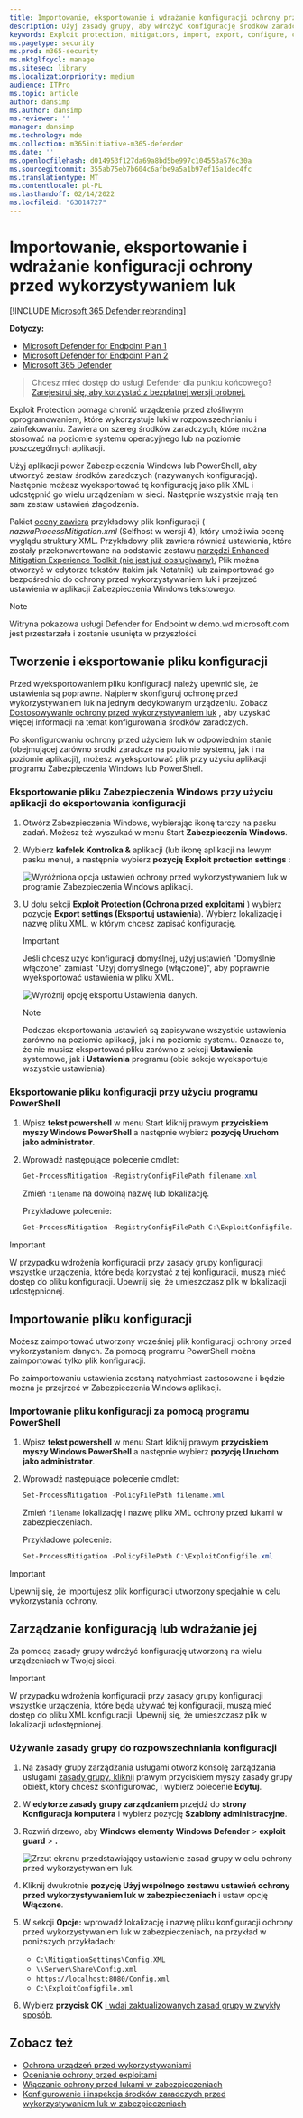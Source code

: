 ```yaml
---
title: Importowanie, eksportowanie i wdrażanie konfiguracji ochrony przed wykorzystywaniem luk
description: Użyj zasady grupy, aby wdrożyć konfigurację środków zaradczych.
keywords: Exploit protection, mitigations, import, export, configure, convert, conversion, deploy, install
ms.pagetype: security
ms.prod: m365-security
ms.mktglfcycl: manage
ms.sitesec: library
ms.localizationpriority: medium
audience: ITPro
ms.topic: article
author: dansimp
ms.author: dansimp
ms.reviewer: ''
manager: dansimp
ms.technology: mde
ms.collection: m365initiative-m365-defender
ms.date: ''
ms.openlocfilehash: d014953f127da69a8bd5be997c104553a576c30a
ms.sourcegitcommit: 355ab75eb7b604c6afbe9a5a1b97ef16a1dec4fc
ms.translationtype: MT
ms.contentlocale: pl-PL
ms.lasthandoff: 02/14/2022
ms.locfileid: "63014727"
---
```

# <a name="import-export-and-deploy-exploit-protection-configurations"></a>Importowanie, eksportowanie i wdrażanie konfiguracji ochrony przed wykorzystywaniem luk

[!INCLUDE [Microsoft 365 Defender rebranding](../../includes/microsoft-defender.md)]


**Dotyczy:**
- [Microsoft Defender for Endpoint Plan 1](https://go.microsoft.com/fwlink/p/?linkid=2154037)
- [Microsoft Defender for Endpoint Plan 2](https://go.microsoft.com/fwlink/p/?linkid=2154037)
- [Microsoft 365 Defender](https://go.microsoft.com/fwlink/?linkid=2118804)

> Chcesz mieć dostęp do usługi Defender dla punktu końcowego? [Zarejestruj się, aby korzystać z bezpłatnej wersji próbnej.](https://signup.microsoft.com/create-account/signup?products=7f379fee-c4f9-4278-b0a1-e4c8c2fcdf7e&ru=https://aka.ms/MDEp2OpenTrial?ocid=docs-wdatp-exposedapis-abovefoldlink)

Exploit Protection pomaga chronić urządzenia przed złośliwym oprogramowaniem, które wykorzystuje luki w rozpowszechnianiu i zainfekowaniu. Zawiera on szereg środków zaradczych, które można stosować na poziomie systemu operacyjnego lub na poziomie poszczególnych aplikacji.

Użyj aplikacji power Zabezpieczenia Windows lub PowerShell, aby utworzyć zestaw środków zaradczych (nazywanych konfiguracją). Następnie możesz wyeksportować tę konfigurację jako plik XML i udostępnić go wielu urządzeniam w sieci. Następnie wszystkie mają ten sam zestaw ustawień złagodzenia.

Pakiet [oceny zawiera](https://demo.wd.microsoft.com/Page/EP) przykładowy plik konfiguracji ( *nazwaProcessMitigation.xml* (Selfhost w wersji 4), który umożliwia ocenę wyglądu struktury XML. Przykładowy plik zawiera również ustawienia, które zostały przekonwertowane na podstawie zestawu [narzędzi Enhanced Mitigation Experience Toolkit (nie jest już obsługiwany).](https://support.microsoft.com/help/2458544/the-enhanced-mitigation-experience-toolkit) Plik można otworzyć w edytorze tekstów (takim jak Notatnik) lub zaimportować go bezpośrednio do ochrony przed wykorzystywaniem luk i przejrzeć ustawienia w aplikacji Zabezpieczenia Windows tekstowego.

> [!NOTE]
> Witryna pokazowa usługi Defender for Endpoint w demo.wd.microsoft.com jest przestarzała i zostanie usunięta w przyszłości.

## <a name="create-and-export-a-configuration-file"></a>Tworzenie i eksportowanie pliku konfiguracji

Przed wyeksportowaniem pliku konfiguracji należy upewnić się, że ustawienia są poprawne. Najpierw skonfiguruj ochronę przed wykorzystywaniem luk na jednym dedykowanym urządzeniu. Zobacz [Dostosowywanie ochrony przed wykorzystywaniem luk](customize-exploit-protection.md) , aby uzyskać więcej informacji na temat konfigurowania środków zaradczych.

Po skonfigurowaniu ochrony przed użyciem luk w odpowiednim stanie (obejmującej zarówno środki zaradcze na poziomie systemu, jak i na poziomie aplikacji), możesz wyeksportować plik przy użyciu aplikacji programu Zabezpieczenia Windows lub PowerShell.

### <a name="use-the-windows-security-app-to-export-a-configuration-file"></a>Eksportowanie pliku Zabezpieczenia Windows przy użyciu aplikacji do eksportowania konfiguracji

1. Otwórz Zabezpieczenia Windows, wybierając ikonę tarczy na pasku zadań. Możesz też wyszukać w menu Start **Zabezpieczenia Windows**.

2. Wybierz **kafelek Kontrolka &** aplikacji (lub ikonę aplikacji na lewym pasku menu), a następnie wybierz **pozycję Exploit protection settings** :

    ![Wyróżniona opcja ustawień ochrony przed wykorzystywaniem luk w programie Zabezpieczenia Windows aplikacji.](../../media/wdsc-exp-prot.png)

3. U dołu sekcji **Exploit Protection (Ochrona przed exploitami** ) wybierz pozycję **Export settings (Eksportuj ustawienia**). Wybierz lokalizację i nazwę pliku XML, w którym chcesz zapisać konfigurację.

    > [!IMPORTANT]
    > Jeśli chcesz użyć konfiguracji domyślnej, użyj ustawień "Domyślnie włączone" zamiast "Użyj domyślnego (włączone)", aby poprawnie wyeksportować ustawienia w pliku XML.

    ![Wyróżnij opcję eksportu Ustawienia danych.](../../media/wdsc-exp-prot-export.png)

    > [!NOTE]
    > Podczas eksportowania ustawień są zapisywane wszystkie ustawienia zarówno na poziomie aplikacji, jak i na poziomie systemu. Oznacza to, że nie musisz eksportować pliku zarówno z sekcji **Ustawienia** systemowe, jak i **Ustawienia** programu (obie sekcje wyeksportuje wszystkie ustawienia).

### <a name="use-powershell-to-export-a-configuration-file"></a>Eksportowanie pliku konfiguracji przy użyciu programu PowerShell

1. Wpisz **tekst powershell** w menu Start kliknij prawym **przyciskiem myszy Windows PowerShell** a następnie wybierz **pozycję Uruchom jako administrator**.
2. Wprowadź następujące polecenie cmdlet:

    ```PowerShell
    Get-ProcessMitigation -RegistryConfigFilePath filename.xml
    ```

    Zmień `filename` na dowolną nazwę lub lokalizację.

    Przykładowe polecenie:

    ```powershell
    Get-ProcessMitigation -RegistryConfigFilePath C:\ExploitConfigfile.xml
    ```

> [!IMPORTANT]
> W przypadku wdrożenia konfiguracji przy zasady grupy konfiguracji wszystkie urządzenia, które będą korzystać z tej konfiguracji, muszą mieć dostęp do pliku konfiguracji. Upewnij się, że umieszczasz plik w lokalizacji udostępnionej.

## <a name="import-a-configuration-file"></a>Importowanie pliku konfiguracji

Możesz zaimportować utworzony wcześniej plik konfiguracji ochrony przed wykorzystaniem danych. Za pomocą programu PowerShell można zaimportować tylko plik konfiguracji.

Po zaimportowaniu ustawienia zostaną natychmiast zastosowane i będzie można je przejrzeć w Zabezpieczenia Windows aplikacji.

### <a name="use-powershell-to-import-a-configuration-file"></a>Importowanie pliku konfiguracji za pomocą programu PowerShell

1. Wpisz **tekst powershell** w menu Start kliknij prawym **przyciskiem myszy Windows PowerShell** a następnie wybierz **pozycję Uruchom jako administrator**.
2. Wprowadź następujące polecenie cmdlet:

    ```PowerShell
    Set-ProcessMitigation -PolicyFilePath filename.xml
    ```

    Zmień `filename` lokalizację i nazwę pliku XML ochrony przed lukami w zabezpieczeniach.

    Przykładowe polecenie:

    ```powershell
    Set-ProcessMitigation -PolicyFilePath C:\ExploitConfigfile.xml
    ```

> [!IMPORTANT]
> Upewnij się, że importujesz plik konfiguracji utworzony specjalnie w celu wykorzystania ochrony.

## <a name="manage-or-deploy-a-configuration"></a>Zarządzanie konfiguracją lub wdrażanie jej

Za pomocą zasady grupy wdrożyć konfigurację utworzoną na wielu urządzeniach w Twojej sieci.

> [!IMPORTANT]
> W przypadku wdrożenia konfiguracji przy zasady grupy konfiguracji wszystkie urządzenia, które będą używać tej konfiguracji, muszą mieć dostęp do pliku XML konfiguracji. Upewnij się, że umieszczasz plik w lokalizacji udostępnionej.

### <a name="use-group-policy-to-distribute-the-configuration"></a>Używanie zasady grupy do rozpowszechniania konfiguracji

1. Na zasady grupy zarządzania usługami otwórz konsolę zarządzania usługami [zasady grupy, kliknij](/previous-versions/windows/desktop/gpmc/group-policy-management-console-portal) prawym przyciskiem myszy zasady grupy obiekt, który chcesz skonfigurować, i wybierz polecenie **Edytuj**.

2. W **edytorze zasady grupy zarządzaniem** przejdź do **strony Konfiguracja komputera** i wybierz pozycję **Szablony administracyjne**.

3. Rozwiń drzewo, aby **Windows elementy Windows Defender** \> **exploit guard** \> **.**

    ![Zrzut ekranu przedstawiający ustawienie zasad grupy w celu ochrony przed wykorzystywaniem luk.](../../media/exp-prot-gp.png)

4. Kliknij dwukrotnie **pozycję Użyj wspólnego zestawu ustawień ochrony przed wykorzystywaniem luk w zabezpieczeniach** i ustaw opcję **Włączone**.

5. W sekcji **Opcje:** wprowadź lokalizację i nazwę pliku konfiguracji ochrony przed wykorzystywaniem luk w zabezpieczeniach, na przykład w poniższych przykładach:

    - `C:\MitigationSettings\Config.XML`
    - `\\Server\Share\Config.xml`
    - `https://localhost:8080/Config.xml`
    - `C:\ExploitConfigfile.xml`

6. Wybierz **przycisk OK** [i wdaj zaktualizowanych zasad grupy w zwykły sposób](/windows/win32/srvnodes/group-policy).

## <a name="see-also"></a>Zobacz też

- [Ochrona urządzeń przed wykorzystywaniami](exploit-protection.md)
- [Ocenianie ochrony przed exploitami](evaluate-exploit-protection.md)
- [Włączanie ochrony przed lukami w zabezpieczeniach](enable-exploit-protection.md)
- [Konfigurowanie i inspekcja środków zaradczych przed wykorzystywaniem luk w zabezpieczeniach](customize-exploit-protection.md)
